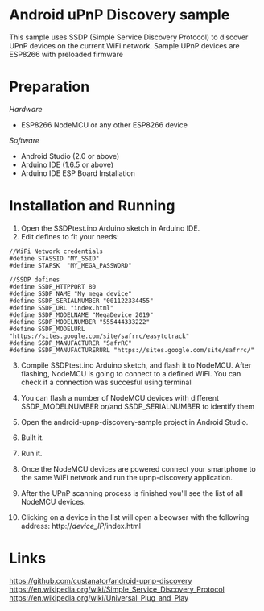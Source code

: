 # Android uPnP Discovery sample
This sample uses SSDP (Simple Service Discovery Protocol) to discover UPnP devices on the current WiFi network. Sample UPnP devices are ESP8266 with preloaded firmware

# Preparation
*Hardware*
- ESP8266 NodeMCU or any other ESP8266 device

*Software*
- Android Studio (2.0 or above)
- Arduino IDE (1.6.5 or above)
- Arduino IDE ESP Board Installation

# Installation and Running
1. Open the SSDPtest.ino Arduino sketch in Arduino IDE.
2. Edit defines to fit your needs:

```
//WiFi Network credentials
#define STASSID "MY_SSID"
#define STAPSK  "MY_MEGA_PASSWORD"

//SSDP defines
#define SSDP_HTTPPORT 80
#define SSDP_NAME "My mega device"
#define SSDP_SERIALNUMBER "001122334455"
#define SSDP_URL "index.html"
#define SSDP_MODELNAME "MegaDevice 2019"
#define SSDP_MODELNUMBER "555444333222"
#define SSDP_MODELURL "https://sites.google.com/site/safrrc/easytotrack"
#define SSDP_MANUFACTURER "SafrRC"
#define SSDP_MANUFACTURERURL "https://sites.google.com/site/safrrc/"
```

3. Compile SSDPtest.ino Arduino sketch, and flash it to NodeMCU. After flashing, NodeMCU is going to connect to a defined WiFi. You can check if a connection was succesful using terminal
4. You can flash a number of NodeMCU devices with different SSDP_MODELNUMBER or/and SSDP_SERIALNUMBER to identify them

5. Open the android-upnp-discovery-sample project in Android Studio.
6. Built it.
7. Run it.

8. Once the NodeMCU devices are powered connect your smartphone to the same WiFi network and run the upnp-discovery application.
9. After the UPnP scanning process is finished you'll see the list of all NodeMCU devices.
10. Clicking on a device in the list will open a beowser with the following address: http://_device_IP_/index.html

# Links
https://github.com/custanator/android-upnp-discovery
https://en.wikipedia.org/wiki/Simple_Service_Discovery_Protocol
https://en.wikipedia.org/wiki/Universal_Plug_and_Play
